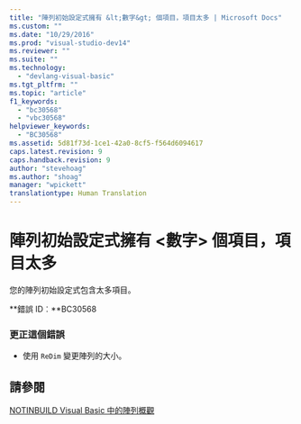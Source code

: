 ```yaml
---
title: "陣列初始設定式擁有 &lt;數字&gt; 個項目，項目太多 | Microsoft Docs"
ms.custom: ""
ms.date: "10/29/2016"
ms.prod: "visual-studio-dev14"
ms.reviewer: ""
ms.suite: ""
ms.technology: 
  - "devlang-visual-basic"
ms.tgt_pltfrm: ""
ms.topic: "article"
f1_keywords: 
  - "bc30568"
  - "vbc30568"
helpviewer_keywords: 
  - "BC30568"
ms.assetid: 5d81f73d-1ce1-42a0-8cf5-f564d6094617
caps.latest.revision: 9
caps.handback.revision: 9
author: "stevehoag"
ms.author: "shoag"
manager: "wpickett"
translationtype: Human Translation
---
```

# 陣列初始設定式擁有 &lt;數字&gt; 個項目，項目太多
您的陣列初始設定式包含太多項目。  
  
 **錯誤 ID︰**BC30568  
  
### 更正這個錯誤  
  
-   使用 `ReDim` 變更陣列的大小。  
  
## 請參閱  
 [NOTINBUILD Visual Basic 中的陣列概觀](http://msdn.microsoft.com/zh-tw/ca50e2f2-b4d2-4c57-9169-9abbcc3392d8)